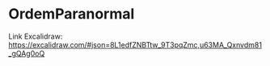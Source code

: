 # OrdemParanormal

Link Excalidraw: https://excalidraw.com/#json=8L1edfZNBTtw_9T3pqZmc,u63MA_Qxnvdm81_gQAg0oQ
